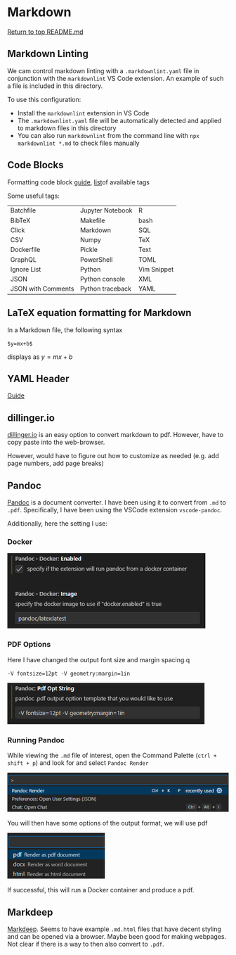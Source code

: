 # Markdown

[Return to top README.md](../../README.md)

## Markdown Linting

We cam control markdown linting with a `.markdownlint.yaml` file in conjunction with the `markdownlint` VS Code extension. An example of such a file is included in this directory.

To use this configuration:
- Install the `markdownlint` extension in VS Code
- The `.markdownlint.yaml` file will be automatically detected and applied to markdown files in this directory
- You can also run `markdownlint` from the command line with `npx markdownlint *.md` to check files manually

## Code Blocks

Formatting code block [guide](https://docs.github.com/en/get-started/writing-on-github/working-with-advanced-formatting/creating-and-highlighting-code-blocks), [list](https://github.com/github/linguist/blob/master/lib/linguist/languages.yml)of available tags

Some useful tags:

|                    |                  |             |
| :----------------- | :--------------- | :---------- |
| Batchfile          | Jupyter Notebook | R           |
| BibTeX             | Makefile         | bash        |
| Click              | Markdown         | SQL         |
| CSV                | Numpy            | TeX         |
| Dockerfile         | Pickle           | Text        |
| GraphQL            | PowerShell       | TOML        |
| Ignore List        | Python           | Vim Snippet |
| JSON               | Python console   | XML         |
| JSON with Comments | Python traceback | YAML        |

<!--
* bash, recommended
* Batchfile
* BibTeX
* Click
* CSV
* Dockerfile
* GraphQL
* Ignore List
* JSON
* JSON with Comments
* Jupyter Notebook
* Makefile
* Markdown
* Numpy
* Pickle
* PowerShell
* Python
* Python console
* Python traceback
* R
* Shell, not recommended
* SQL
* TeX
* Text
* TOML
* Vim Snippet
* XML
* YAML
-->

## LaTeX equation formatting for Markdown

In a Markdown file, the following syntax

```TeX
$y=mx+b$
```

displays as
$y=mx+b$

## YAML Header

[Guide](https://zsmith27.github.io/rmarkdown_crash-course/lesson-4-yaml-headers.html)

## dillinger.io

[dillinger.io](https://dillinger.io/) is an easy option to convert markdown to pdf. However, have to copy paste into the web-browser.

However, would have to figure out how to customize as needed (e.g. add page numbers, add page breaks)

## Pandoc

[Pandoc](https://pandoc.org/) is a document converter. I have been using it to convert from `.md` to `.pdf`. Specifically, I have been using the VSCode extension `vscode-pandoc`.

Additionally, here the setting I use:

### Docker

![1742135526567](image/README/1742135526567.png)

### PDF Options

Here I have changed the output font size and margin spacing.q

```bach
-V fontsize=12pt -V geometry:margin=1in
```

![1742135667749](image/README/1742135667749.png)

### Running Pandoc

While viewing the `.md` file of interest, open the Command Palette (`ctrl + shift + p`) and look for and select `Pandoc Render`

![1743878458095](image/README/1743878458095.png)

You will then have some options of the output format, we will use pdf

![1743878522357](image/README/1743878522357.png)

If successful, this will run a Docker container and produce a pdf.

## Markdeep

[Markdeep](https://casual-effects.com/markdeep/). Seems to have example `.md.html` files that have decent styling and can be opened via a browser. Maybe been good for making webpages. Not clear if there is a way to then also convert to `.pdf`.
